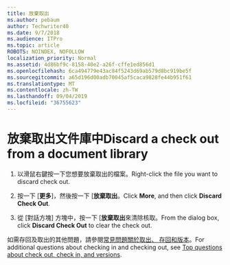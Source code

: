 ```yaml
---
title: 放棄取出
ms.author: pebaum
author: Techwriter40
ms.date: 9/7/2018
ms.audience: ITPro
ms.topic: article
ROBOTS: NOINDEX, NOFOLLOW
localization_priority: Normal
ms.assetid: 4d86bf9c-8158-40e2-a26f-cffe1ed856d1
ms.openlocfilehash: 6ca494779e43ac84f5243d69ab579d8bc919be5f
ms.sourcegitcommit: a65d196d00adb70045af5caca9828fe44b951f61
ms.translationtype: MT
ms.contentlocale: zh-TW
ms.lasthandoff: 09/04/2019
ms.locfileid: "36755623"
---
```

# <a name="discard-a-check-out-from-a-document-library"></a><span data-ttu-id="974a3-102">放棄取出文件庫中</span><span class="sxs-lookup"><span data-stu-id="974a3-102">Discard a check out from a document library</span></span>

1. <span data-ttu-id="974a3-103">以滑鼠右鍵按一下您想要放棄取出的檔案。</span><span class="sxs-lookup"><span data-stu-id="974a3-103">Right-click the file you want to discard check out.</span></span>
    
2. <span data-ttu-id="974a3-104">按一下 [**更多**]，然後按一下 [**放棄取出**。</span><span class="sxs-lookup"><span data-stu-id="974a3-104">Click **More**, and then click **Discard Check Out**.</span></span> 
    
3. <span data-ttu-id="974a3-105">從 [對話方塊] 方塊中，按一下 [**放棄取出**來清除核取。</span><span class="sxs-lookup"><span data-stu-id="974a3-105">From the dialog box, click **Discard Check Out** to clear the check out.</span></span> 
    
<span data-ttu-id="974a3-106">如需存回及取出的其他問題，請參閱[常見問題關於取出、 存回和版本](https://go.microsoft.com/fwlink/?linkid=2018786)。</span><span class="sxs-lookup"><span data-stu-id="974a3-106">For additional questions about checking in and checking out, see [Top questions about check out, check in, and versions](https://go.microsoft.com/fwlink/?linkid=2018786).</span></span>
  

